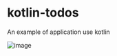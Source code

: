 # kotlin-todos
An example of application use kotlin

![image](https://github.com/pauloofmeta/kotlin-todos/assets/10983785/c94a3d5f-9bfd-42bb-9473-c5784a084adb)

